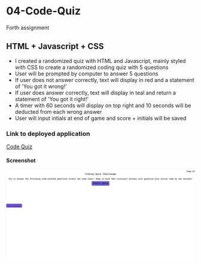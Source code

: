 # 04-Code-Quiz
Forth assignment

## HTML + Javascript + CSS
- I created a randomized quiz with HTML and Javascript, mainly styled with CSS to create a randomized coding quiz with 5 questions 
- User will be prompted by computer to answer 5 questions 
- If user does not answer correctly, text will display in red and a statement of 'You got it wrong!'
- If user does answer correctly, text will display in teal and return a statement of 'You got it right!'
- A timer with 60 seconds will display on top right and 10 seconds will be deducted from each wrong answer
- User will input intials at end of game and score + initials will be saved

### Link to deployed application

<a href="https://lyndseyfin.github.io/04-Code-Quiz/"> Code Quiz</a>

#### Screenshot
![screenshot](assets/images/cq.png)

